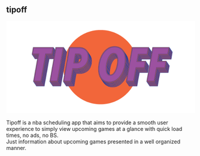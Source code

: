 ## tipoff

![home](src/logos/../assets/logos/tipoffLogo1x.png)

Tipoff is a nba scheduling app that aims to provide a smooth user experience
to simply view upcoming games at a glance with quick load times, no ads, no BS.  
Just information about upcoming games presented in a well organized manner.  
  
